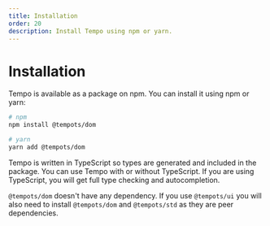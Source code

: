```yaml
---
title: Installation
order: 20
description: Install Tempo using npm or yarn.
---
```

# Installation

Tempo is available as a package on npm. You can install it using npm or yarn:

```bash
# npm
npm install @tempots/dom

# yarn
yarn add @tempots/dom
```

Tempo is written in TypeScript so types are generated and included in the package. You can use Tempo with or without TypeScript. If you are using TypeScript, you will get full type checking and autocompletion.

`@tempots/dom` doesn't have any dependency. If you use `@tempots/ui` you will also need to install `@tempots/dom` and `@tempots/std` as they are peer dependencies.
